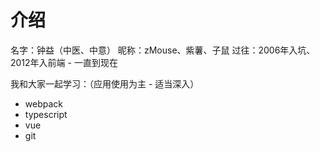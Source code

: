 # 介绍

名字：钟益（中医、中意）
昵称：zMouse、紫薯、子鼠
过往：2006年入坑、2012年入前端 - 一直到现在

我和大家一起学习：（应用使用为主 - 适当深入）
- webpack
- typescript
- vue
- git

